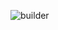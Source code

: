 ![builder](https://user-images.githubusercontent.com/61663422/152966893-6f1e6d93-1731-4a5f-935c-51cbc435454d.PNG)
